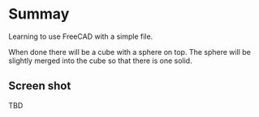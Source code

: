 # Summay
Learning to use FreeCAD with a simple file.

When done there will be a cube with a sphere on top.
The sphere will be slightly merged into the cube so that there is one solid.

## Screen shot
TBD




